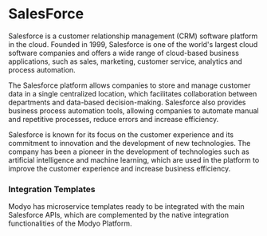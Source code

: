 # SalesForce

Salesforce is a customer relationship management (CRM) software platform in the cloud. Founded in 1999, Salesforce is one of the world's largest cloud software companies and offers a wide range of cloud-based business applications, such as sales, marketing, customer service, analytics and process automation.

The Salesforce platform allows companies to store and manage customer data in a single centralized location, which facilitates collaboration between departments and data-based decision-making. Salesforce also provides business process automation tools, allowing companies to automate manual and repetitive processes, reduce errors and increase efficiency.

Salesforce is known for its focus on the customer experience and its commitment to innovation and the development of new technologies. The company has been a pioneer in the development of technologies such as artificial intelligence and machine learning, which are used in the platform to improve the customer experience and increase business efficiency.

### Integration Templates
Modyo has microservice templates ready to be integrated with the main Salesforce APIs, which are complemented by the native integration functionalities of the Modyo Platform.
